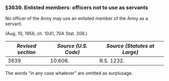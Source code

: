 ### §3639. Enlisted members: officers not to use as servants ###

No officer of the Army may use an enlisted member of the Army as a servant.

(Aug. 10, 1956, ch. 1041, 70A Stat. 208.)

|*Revised section*|*Source (U.S. Code)*|*Source (Statutes at Large)*|
|-----------------|--------------------|----------------------------|
|      3639       |      10:608.       |         R.S. 1232.         |

The words “in any case whatever” are omitted as surplusage.